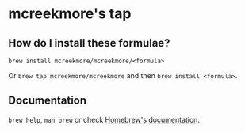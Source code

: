 #  mcreekmore's tap

## How do I install these formulae?

`brew install mcreekmore/mcreekmore/<formula>`

Or `brew tap mcreekmore/mcreekmore` and then `brew install <formula>`.

## Documentation

`brew help`, `man brew` or check [Homebrew's documentation](https://docs.brew.sh).
